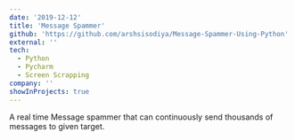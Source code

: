 ```yaml
---
date: '2019-12-12'
title: 'Message Spammer'
github: 'https://github.com/arshsisodiya/Message-Spammer-Using-Python'
external: ''
tech:
  - Python
  - Pycharm
  - Screen Scrapping
company: ''
showInProjects: true
---
```


A real time Message spammer that can continuously send thousands of messages to given target.

